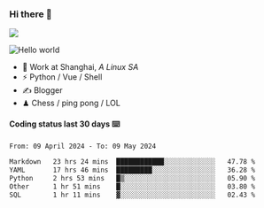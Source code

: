 ### Hi there 👋
![](https://komarev.com/ghpvc/?username=Xuhandsome)


<img src="https://github-readme-stats.vercel.app/api?username=XuHandsome&show_icons=true&theme=merko" alt="Hello world">

<br/>

- 🍻  Work at Shanghai, _A Linux SA_
- ⚡  Python / Vue / Shell
- ✍️  Blogger
- ♟  Chess / ping pong / LOL

#### Coding status last 30 days ⌨️

<!--START_SECTION:waka-->

```txt
From: 09 April 2024 - To: 09 May 2024

Markdown   23 hrs 24 mins  ████████████░░░░░░░░░░░░░   47.78 %
YAML       17 hrs 46 mins  █████████░░░░░░░░░░░░░░░░   36.28 %
Python     2 hrs 53 mins   █▒░░░░░░░░░░░░░░░░░░░░░░░   05.90 %
Other      1 hr 51 mins    █░░░░░░░░░░░░░░░░░░░░░░░░   03.80 %
SQL        1 hr 11 mins    ▓░░░░░░░░░░░░░░░░░░░░░░░░   02.43 %
```

<!--END_SECTION:waka-->
